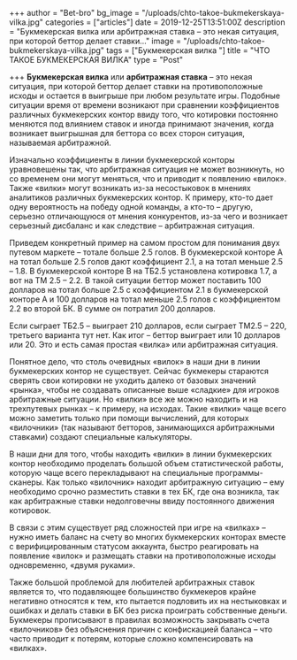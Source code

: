 +++
author = "Bet-bro"
bg_image = "/uploads/chto-takoe-bukmekerskaya-vilka.jpg"
categories = ["articles"]
date = 2019-12-25T13:51:00Z
description = "Букмекерская вилка или арбитражная ставка – это некая ситуация, при которой беттор делает ставки..."
image = "/uploads/chto-takoe-bukmekerskaya-vilka.jpg"
tags = ["Букмекерская вилка "]
title = "ЧТО ТАКОЕ БУКМЕКЕРСКАЯ ВИЛКА"
type = "Post"

+++
**Букмекерская вилка** или **арбитражная ставка** – это некая ситуация, при которой беттор делает ставки на противоположные исходы и остается в выигрыше при любом результате игры. Подобные ситуации время от времени возникают при сравнении коэффициентов различных букмекерских контор ввиду того, что котировки постоянно меняются под влиянием ставок и иногда принимают значения, когда возникает выигрышная для беттора со всех сторон ситуация, называемая арбитражной.

Изначально коэффициенты в линии букмекерской конторы уравновешены так, что арбитражная ситуация не может возникнуть, но со временем они могут меняться, что и приводит к появлению «вилок». Также «вилки» могут возникать из-за несостыковок в мнениях аналитиков различных букмекерских контор. К примеру, кто-то дает одну вероятность на победу одной команды, а кто-то – другую, серьезно отличающуюся от мнения конкурентов, из-за чего и возникает серьезный дисбаланс и как следствие – арбитражная ситуация.

Приведем конкретный пример на самом простом для понимания двух путевом маркете – тотале больше 2.5 голов. В букмекерской конторе А на тотал больше 2.5 голов дают коэффициент 2.1, а на тотал меньше 2.5 – 1.8. В букмекерской конторе В на ТБ2.5 установлена котировка 1.7, а вот на ТМ 2.5 – 2.2. В такой ситуации беттор может поставить 100 долларов на тотал больше 2.5 с коэффициентом 2.1 в букмекерской конторе А и 100 долларов на тотал меньше 2.5 голов с коэффициентом 2.2 во второй БК. В сумме он потратил 200 долларов.

Если сыграет ТБ2.5 – выиграет 210 долларов, если сыграет ТМ2.5 – 220, третьего варианта тут нет. Как итог – беттор выиграет или 10 долларов или 20. Это и есть самая простая «вилка» или арбитражная ситуация.

Понятное дело, что столь очевидных «вилок» в наши дни в линии букмекерских контор не существует. Сейчас букмекеры стараются сверять свои котировки не уходить далеко от базовых значений «рынка», чтобы не создавать описанные выше «сладкие» для игроков арбитражные ситуации. Но «вилки» все же можно находить и на трехпутевых рынках – к примеру, на исходах. Такие «вилки» чаще всего можно заметить только при помощи вычислений, для которых «вилочники» (так называют бетторов, занимающихся арбитражными ставками) создают специальные калькуляторы.

В наши дни для того, чтобы находить «вилки» в линии букмекерских контор необходимо проделать большой объем статистической работы, которую чаще всего перекладывают на специальные программы-сканеры. Как только «вилочник» находит арбитражную ситуацию – ему необходимо срочно разместить ставки в тех БК, где она возникла, так как арбитражные ставки недолговечны ввиду постоянного движения котировок.

В связи с этим существует ряд сложностей при игре на «вилках» – нужно иметь баланс на счету во многих букмекерских конторах вместе с верифицированным статусом аккаунта, быстро реагировать на появление «вилок» и размещать ставки на противоположные исходы одновременно, «двумя руками».

Также большой проблемой для любителей арбитражных ставок является то, что подавляющее большинство букмекеров крайне негативно относятся к тем, кто пытается подловить их на нестыковках и ошибках и делать ставки в БК без риска проиграть собственные деньги. Букмекеры прописывают в правилах возможность закрывать счета «вилочников» без объяснения причин с конфискацией баланса – что часто приводит к потерям, которые сложно компенсировать на «вилках».
